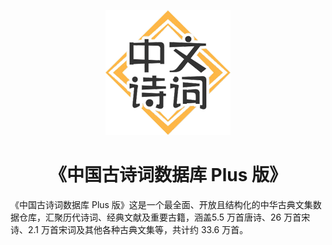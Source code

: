 <p align="center">
    <img src="./public/images/logo.png" alt="logo" style="height: 200px; width:200px;"/>
</p>

<h1 align="center">《中国古诗词数据库 Plus 版》</h1>

《中国古诗词数据库 Plus 版》这是一个最全面、开放且结构化的中华古典文集数据仓库，汇聚历代诗词、经典文献及重要古籍，涵盖5.5 万首唐诗、26 万首宋诗、2.1 万首宋词及其他各种古典文集等，共计约 33.6 万首。




